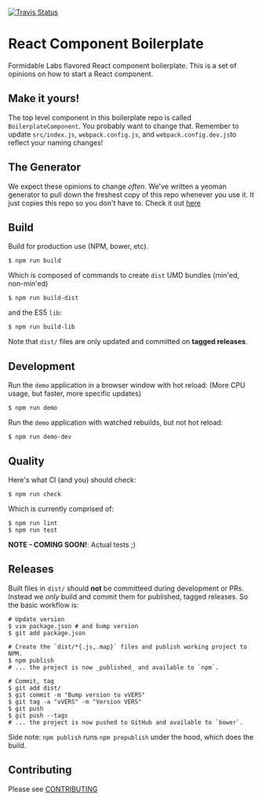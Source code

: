 [![Travis Status][trav_img]][trav_site]


React Component Boilerplate
===========================

Formidable Labs flavored React component boilerplate. This is a set of opinions
on how to start a React component.

## Make it yours!

The top level component in this boilerplate repo is called
`BoilerplateComponent`. You probably want to change that. Remember to update
`src/index.js`, `webpack.config.js`, and `webpack.config.dev.js`to reflect your
naming changes!

## The Generator

We expect these opinions to change *often*.  We've written a yeoman generator to
pull down the freshest copy of this repo whenever you use it.  It just copies
this repo so you don't have to. Check it out
[here](https://github.com/FormidableLabs/generator-formidable-react-component)


## Build

Build for production use (NPM, bower, etc).

```
$ npm run build
```

Which is composed of commands to create `dist` UMD bundles (min'ed, non-min'ed)

```
$ npm run build-dist
```

and the ES5 `lib`:

```
$ npm run build-lib
```

Note that `dist/` files are only updated and committed on **tagged releases**.


## Development

Run the `demo` application in a browser window with hot reload:
(More CPU usage, but faster, more specific updates)

```
$ npm run demo
```

Run the `demo` application with watched rebuilds, but not hot reload:

```
$ npm run demo-dev
```

## Quality

Here's what CI (and you) should check:

```
$ npm run check
```

Which is currently comprised of:

```
$ npm run lint
$ npm run test
```

**NOTE - COMING SOON!**: Actual tests ;)

## Releases

Built files in `dist/` should **not** be committeed during development or PRs.
Instead we _only_ build and commit them for published, tagged releases. So
the basic workflow is:

```
# Update version
$ vim package.json # and bump version
$ git add package.json

# Create the `dist/*{.js,.map}` files and publish working project to NPM.
$ npm publish
# ... the project is now _published_ and available to `npm`.

# Commit, tag
$ git add dist/
$ git commit -m "Bump version to vVERS"
$ git tag -a "vVERS" -m "Version VERS"
$ git push
$ git push --tags
# ... the project is now pushed to GitHub and available to `bower`.
```

Side note: `npm publish` runs `npm prepublish` under the hood, which does the
build.

## Contributing

Please see [CONTRIBUTING](CONTRIBUTING.md)

[trav_img]: https://api.travis-ci.org/FormidableLabs/formidable-react-component-boilerplate.svg
[trav_site]: https://travis-ci.org/FormidableLabs/formidable-react-component-boilerplate

